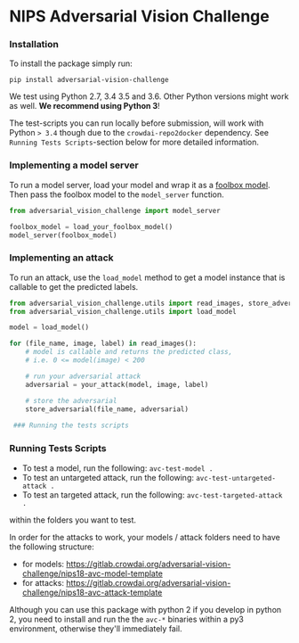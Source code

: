 # NIPS Adversarial Vision Challenge

### Installation

To install the package simply run:

`pip install adversarial-vision-challenge`

We test using Python 2.7, 3.4 3.5 and 3.6. 
Other Python versions might work as well. 
**We recommend using Python 3**!

The test-scripts you can run locally before submission, will work with Python `> 3.4` though due to the `crowdai-repo2docker` dependency. See `Running Tests Scripts`-section below for more detailed information.


### Implementing a model server

To run a model server, load your model and wrap it as a [foolbox model](https://foolbox.readthedocs.io/en/latest/modules/models.html).
Then pass the foolbox model to the `model_server` function.

```python
from adversarial_vision_challenge import model_server

foolbox_model = load_your_foolbox_model()
model_server(foolbox_model)
```

### Implementing an attack

To run an attack, use the `load_model` method to get a model instance that is callable to get the predicted labels.

```python
from adversarial_vision_challenge.utils import read_images, store_adversarial
from adversarial_vision_challenge.utils import load_model

model = load_model()

for (file_name, image, label) in read_images():
    # model is callable and returns the predicted class,
    # i.e. 0 <= model(image) < 200

    # run your adversarial attack
    adversarial = your_attack(model, image, label)

    # store the adversarial
    store_adversarial(file_name, adversarial)
    
 ### Running the tests scripts
```

### Running Tests Scripts

- To test a model, run the following: `avc-test-model .`
- To test an untargeted attack, run the following: `avc-test-untargeted-attack .`
- To test an targeted attack, run the following: `avc-test-targeted-attack .`

within the folders you want to test.

In order for the attacks to work, your models / attack folders need to have the following structure:
- for models: https://gitlab.crowdai.org/adversarial-vision-challenge/nips18-avc-model-template
- for attacks: https://gitlab.crowdai.org/adversarial-vision-challenge/nips18-avc-attack-template

Although you can use this package with python 2 if you develop in python 2, 
you need to install and run the the `avc-*` binaries within a py3 environment, otherwise they'll immediately fail.  

